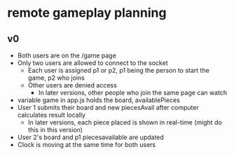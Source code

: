 # remote gameplay planning
## v0
* Both users are on the /game page
* Only two users are allowed to connect to the socket
  * Each user is assigned p1 or p2, p1 being the person to start the game, p2 who joins
  * Other users are denied access
    * In later versions, other people who join the same page can watch
* variable game in app.js holds the board, availablePieces
* User 1 submits their board and new piecesAvail after computer calculates result locally
  * In later versions, each piece placed is shown in real-time (might do this in this version)
* User 2's board and p1 piecesavailable are updated
* Clock is moving at the same time for both users

